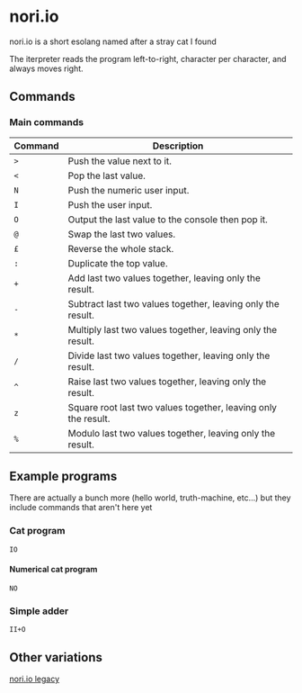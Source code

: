 # nori.io
nori.io is a short esolang named after a stray cat I found

The iterpreter reads the program left-to-right, character per character, and always moves right.

## Commands

### Main commands

| Command     | Description                                                   |
| ----------- | ------------------------------------------------------------- |
| `>`         | Push the value next to it.                                    |
| `<`         | Pop the last value.                                           |
| `N`         | Push the numeric user input.                                  |
| `I`         | Push the user input.                                          |
| `O`         | Output the last value to the console then pop it.             |
| `@`         | Swap the last two values.                                     |
| `£`         | Reverse the whole stack.                                      |
| `:`         | Duplicate the top value.                                      |
| `+`         | Add last two values together, leaving only the result.        |
| `-`         | Subtract last two values together, leaving only the result.   |
| `*`         | Multiply last two values together, leaving only the result.   |
| `/`         | Divide last two values together, leaving only the result.     |
| `^`         | Raise last two values together, leaving only the result.      |
| `z`         | Square root last two values together, leaving only the result.|
| `%`         | Modulo last two values together, leaving only the result.     |

## Example programs

There are actually a bunch more (hello world, truth-machine, etc...) but they include commands that aren't here yet

### Cat program
```IO```

#### Numerical cat program
```NO```

### Simple adder
```II+O```

## Other variations
[nori.io legacy](https://scratch.mit.edu/projects/819125582/)
